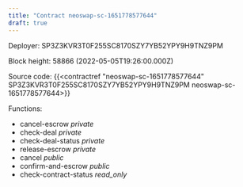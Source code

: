 ```yaml
---
title: "Contract neoswap-sc-1651778577644"
draft: true
---
```

Deployer: SP3Z3KVR3T0F255SC8170SZY7YB52YPY9H9TNZ9PM


 



Block height: 58866 (2022-05-05T19:26:00.000Z)

Source code: {{<contractref "neoswap-sc-1651778577644" SP3Z3KVR3T0F255SC8170SZY7YB52YPY9H9TNZ9PM neoswap-sc-1651778577644>}}

Functions:

* cancel-escrow _private_
* check-deal _private_
* check-deal-status _private_
* release-escrow _private_
* cancel _public_
* confirm-and-escrow _public_
* check-contract-status _read_only_
